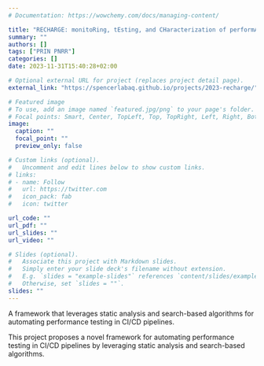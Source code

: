```yaml
---
# Documentation: https://wowchemy.com/docs/managing-content/

title: "RECHARGE: monitoRing, tEsting, and CHaracterization of performAnce Regressions"
summary: ""
authors: []
tags: ["PRIN PNRR"]
categories: []
date: 2023-11-31T15:40:28+02:00

# Optional external URL for project (replaces project detail page).
external_link: "https://spencerlabaq.github.io/projects/2023-recharge/"

# Featured image
# To use, add an image named `featured.jpg/png` to your page's folder.
# Focal points: Smart, Center, TopLeft, Top, TopRight, Left, Right, BottomLeft, Bottom, BottomRight.
image:
  caption: ""
  focal_point: ""
  preview_only: false

# Custom links (optional).
#   Uncomment and edit lines below to show custom links.
# links:
# - name: Follow
#   url: https://twitter.com
#   icon_pack: fab
#   icon: twitter

url_code: ""
url_pdf: ""
url_slides: ""
url_video: ""

# Slides (optional).
#   Associate this project with Markdown slides.
#   Simply enter your slide deck's filename without extension.
#   E.g. `slides = "example-slides"` references `content/slides/example-slides.md`.
#   Otherwise, set `slides = ""`.
slides: ""
---
```

A framework that leverages static analysis and search-based algorithms for automating performance testing in CI/CD pipelines.

This project proposes a novel framework for automating performance testing in CI/CD pipelines by leveraging static analysis and search-based algorithms.
